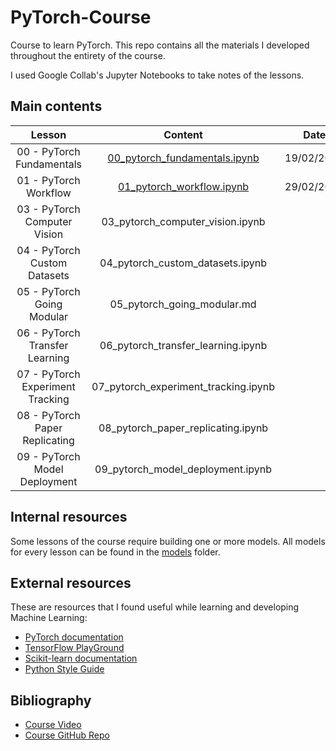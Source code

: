 # PyTorch-Course

Course to learn PyTorch. This repo contains all the materials I developed throughout the entirety of the course.

I used Google Collab's Jupyter Notebooks to take notes of the lessons.

## Main contents

| Lesson                           | Content                                                                                                               | Date       |
|:--------------------------------:|:---------------------------------------------------------------------------------------------------------------------:|:----------:|
| 00 - PyTorch Fundamentals        | [00_pytorch_fundamentals.ipynb](https://github.com/Yer-Marti/PyTorch-Course/blob/main/00_pytorch_fundamentals.ipynb)  | 19/02/2024 |
| 01 - PyTorch Workflow            | [01_pytorch_workflow.ipynb](https://github.com/Yer-Marti/PyTorch-Course/blob/main/01_pytorch_workflow.ipynb)          | 29/02/2024 |
| 03 - PyTorch Computer Vision     | 03_pytorch_computer_vision.ipynb |  |
| 04 - PyTorch Custom Datasets     | 04_pytorch_custom_datasets.ipynb |  |
| 05 - PyTorch Going Modular       | 05_pytorch_going_modular.md |  |
| 06 - PyTorch Transfer Learning   | 06_pytorch_transfer_learning.ipynb |  |
| 07 - PyTorch Experiment Tracking | 07_pytorch_experiment_tracking.ipynb |  |
| 08 - PyTorch Paper Replicating   | 08_pytorch_paper_replicating.ipynb |  |
| 09 - PyTorch Model Deployment    | 09_pytorch_model_deployment.ipynb |  |

## Internal resources

Some lessons of the course require building one or more models. All models for every lesson can be found in the [models](https://github.com/Yer-Marti/PyTorch-Course/tree/main/models) folder.

## External resources

These are resources that I found useful while learning and developing Machine Learning:

* [PyTorch documentation](https://pytorch.org/docs/stable/index.html)
* [TensorFlow PlayGround](https://playground.tensorflow.org)
* [Scikit-learn documentation](https://scikit-learn.org/stable/modules/classes.html)
* [Python Style Guide](https://google.github.io/styleguide/pyguide.html)

## Bibliography

* [Course Video](https://youtu.be/Z_ikDlimN6A?si=WJUGxuvC1x8JhgwV)
* [Course GitHub Repo](https://dbourke.link/pt-github)

